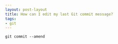 ```yaml
---
layout: post-layout
title: How can I edit my last Git commit message?
tags:
- git
---
```


    git commit --amend


